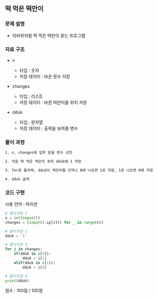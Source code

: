 
## 떡 먹은 떡만이

### 문제 설명

- 야바위처럼 떡 먹은 떡만이 찾는 프로그램<br>


### 자료 구조

- n<br>
    - 타입 : 숫자
    - 저장 데이터 : 바꾼 횟수 저장

- changes<br>
    - 타입 : 리스트
    - 저장 데이터 : 바뀐 떡만이들 위치 저장

- dduk<br>
    - 타입 : 문자열
    - 저장 데이터 : 출력을 보여줄 변수

### 풀이 과정

```txt
1. n, changes에 입력 받을 변수 선언

2. 처음 떡 먹은 떡만이 위치 dduk에 1 저장

3. for문 돌리며, dduk이 떡만이들 인덱스 0에 나오면 1로 저장, 1로 나오면 0에 저장

4. dduk 출력 

```

### 코드 구현
사용 언어 : 파이썬<br>

 
```python
# 풀이과정 1
n = int(input())
changes = [input().split() for _ in range(n)]

# 풀이과정 2
dduk = '1'

# 풀이과정 3
for i in changes:
    if(dduk in i[0]):
        dduk = i[1]
    elif(dduk in i[1]):
        dduk = i[0]

# 풀이과정 4
print(dduk)

```


점수 : 100점 / 100점